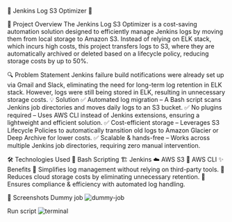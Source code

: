 🌟 Jenkins Log S3 Optimizer 🌟

🚀 Project Overview
The Jenkins Log S3 Optimizer is a cost-saving automation solution designed to efficiently manage Jenkins logs by moving them from local storage to Amazon S3. Instead of relying on ELK stack, which incurs high costs, this project transfers logs to S3, where they are automatically archived or deleted based on a lifecycle policy, reducing storage costs by up to 50%.

🔍 Problem Statement
Jenkins failure build notifications were already set up via Gmail and Slack, eliminating the need for long-term log retention in ELK stack.
However, logs were still being stored in ELK, resulting in unnecessary storage costs.
💡 Solution
✅ Automated log migration – A Bash script scans Jenkins job directories and moves daily logs to an S3 bucket.
✅ No plugins required – Uses AWS CLI instead of Jenkins extensions, ensuring a lightweight and efficient solution.
✅ Cost-efficient storage – Leverages S3 Lifecycle Policies to automatically transition old logs to Amazon Glacier or Deep Archive for lower costs.
✅ Scalable & hands-free – Works across multiple Jenkins job directories, requiring zero manual intervention.

🛠 Technologies Used
🐧 Bash Scripting
🏗 Jenkins
☁️ AWS S3
🔧 AWS CLI
✨ Benefits
🔹 Simplifies log management without relying on third-party tools.
🔹 Reduces cloud storage costs by eliminating unnecessary retention.
🔹 Ensures compliance & efficiency with automated log handling.

📸 Screenshots
Dummy job
![dummy-job](https://github.com/user-attachments/assets/8b884159-dbae-4a6b-b412-4e8daabf0962)

Run script 
![terminal](https://github.com/user-attachments/assets/851cae62-6012-489e-99dd-b220a87b44d2)

